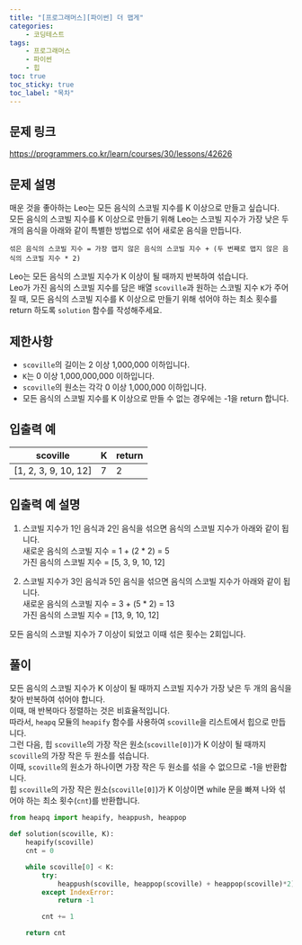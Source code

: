 ```yaml
---
title: "[프로그래머스][파이썬] 더 맵게"
categories: 
    - 코딩테스트
tags: 
    - 프로그래머스
    - 파이썬
    - 힙
toc: true
toc_sticky: true
toc_label: "목차"
---
```


## 문제 링크

<https://programmers.co.kr/learn/courses/30/lessons/42626>

## 문제 설명

매운 것을 좋아하는 Leo는 모든 음식의 스코빌 지수를 K 이상으로 만들고 싶습니다.  
모든 음식의 스코빌 지수를 K 이상으로 만들기 위해 Leo는 스코빌 지수가 가장 낮은 두 개의 음식을 아래와 같이 특별한 방법으로 섞어 새로운 음식을 만듭니다.

```
섞은 음식의 스코빌 지수 = 가장 맵지 않은 음식의 스코빌 지수 + (두 번째로 맵지 않은 음식의 스코빌 지수 * 2)
```

Leo는 모든 음식의 스코빌 지수가 K 이상이 될 때까지 반복하여 섞습니다.  
Leo가 가진 음식의 스코빌 지수를 담은 배열 `scoville`과 원하는 스코빌 지수 `K`가 주어질 때, 모든 음식의 스코빌 지수를 K 이상으로 만들기 위해 섞어야 하는 최소 횟수를 return 하도록 `solution` 함수를 작성해주세요.

## 제한사항

- `scoville`의 길이는 2 이상 1,000,000 이하입니다.
- `K`는 0 이상 1,000,000,000 이하입니다.
- `scoville`의 원소는 각각 0 이상 1,000,000 이하입니다.
- 모든 음식의 스코빌 지수를 K 이상으로 만들 수 없는 경우에는 -1을 return 합니다.

## 입출력 예

|scoville|K|return|
|--------|-|------|
|[1, 2, 3, 9, 10, 12]|7|2|

## 입출력 예 설명

1. 스코빌 지수가 1인 음식과 2인 음식을 섞으면 음식의 스코빌 지수가 아래와 같이 됩니다.  
새로운 음식의 스코빌 지수 = 1 + (2 * 2) = 5  
가진 음식의 스코빌 지수 = [5, 3, 9, 10, 12]

2. 스코빌 지수가 3인 음식과 5인 음식을 섞으면 음식의 스코빌 지수가 아래와 같이 됩니다.  
새로운 음식의 스코빌 지수 = 3 + (5 * 2) = 13  
가진 음식의 스코빌 지수 = [13, 9, 10, 12]  

모든 음식의 스코빌 지수가 7 이상이 되었고 이때 섞은 횟수는 2회입니다.

## 풀이

모든 음식의 스코빌 지수가 K 이상이 될 때까지 스코빌 지수가 가장 낮은 두 개의 음식을 찾아 반복하여 섞어야 합니다.  
이때, 매 반복마다 정렬하는 것은 비효율적입니다.  
따라서, `heapq` 모듈의 `heapify` 함수를 사용하여 `scoville`을 리스트에서 힙으로 만듭니다.  
그런 다음, 힙 `scoville`의 가장 작은 원소(`scoville[0]`)가 K 이상이 될 때까지 `scoville`의 가장 작은 두 원소를 섞습니다.  
이때, `scoville`의 원소가 하나이면 가장 작은 두 원소를 섞을 수 없으므로 -1을 반환합니다.  
힙 `scoville`의 가장 작은 원소(`scoville[0]`)가 K 이상이면 while 문을 빠져 나와 섞어야 하는 최소 횟수(`cnt`)를 반환합니다.

```python
from heapq import heapify, heappush, heappop

def solution(scoville, K):
    heapify(scoville)
    cnt = 0

    while scoville[0] < K:
        try:
            heappush(scoville, heappop(scoville) + heappop(scoville)*2)
        except IndexError:
            return -1

        cnt += 1

    return cnt
```